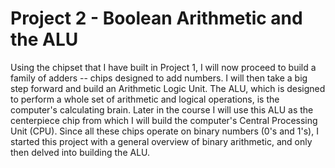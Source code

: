 # Project 2 - Boolean Arithmetic and the ALU
Using the chipset that I have built in Project 1, I will now proceed to build a family of adders -- chips designed to add numbers. 
I will then take a big step forward and build an Arithmetic Logic Unit. 
The ALU, which is designed to perform a whole set of arithmetic and logical operations, is the computer's calculating brain. 
Later in the course I will use this ALU as the centerpiece chip from which I will build the computer's Central Processing Unit (CPU). 
Since all these chips operate on binary numbers (0's and 1's), I started this project with a general overview of binary arithmetic, and only then delved into building the ALU.
